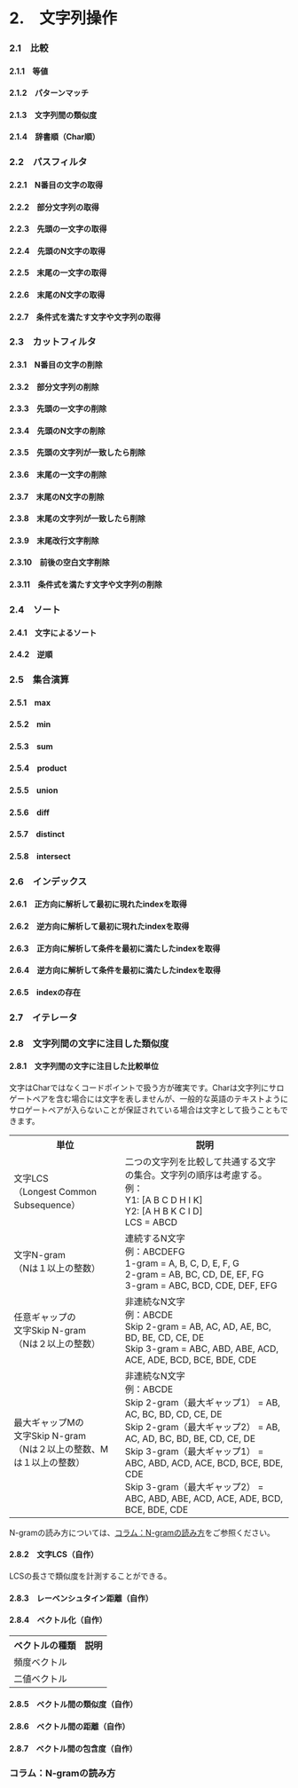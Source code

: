 # 2.　文字列操作
<h3>2.1　比較</h3>
<h4>2.1.1　等値</h4>
<h4>2.1.2　パターンマッチ</h4>
<h4>2.1.3　文字列間の類似度</h4>
<h4>2.1.4　辞書順（Char順）</h4>
<h3>2.2　パスフィルタ</h3>
<h4>2.2.1　N番目の文字の取得</h4>
<h4>2.2.2　部分文字列の取得</h4>
<h4>2.2.3　先頭の一文字の取得</h4>
<h4>2.2.4　先頭のN文字の取得</h4>
<h4>2.2.5　末尾の一文字の取得</h4>
<h4>2.2.6　末尾のN文字の取得</h4>
<h4>2.2.7　条件式を満たす文字や文字列の取得</h4>
<h3>2.3　カットフィルタ</h3>
<h4>2.3.1　N番目の文字の削除</h4>
<h4>2.3.2　部分文字列の削除</h4>
<h4>2.3.3　先頭の一文字の削除</h4>
<h4>2.3.4　先頭のN文字の削除</h4>
<h4>2.3.5　先頭の文字列が一致したら削除</h4>
<h4>2.3.6　末尾の一文字の削除</h4>
<h4>2.3.7　末尾のN文字の削除</h4>
<h4>2.3.8　末尾の文字列が一致したら削除</h4>
<h4>2.3.9　末尾改行文字削除</h4>
<h4>2.3.10　前後の空白文字削除</h4>
<h4>2.3.11　条件式を満たす文字や文字列の削除</h4>
<h3>2.4　ソート</h3>
<h4>2.4.1　文字によるソート</h4>
<h4>2.4.2　逆順</h4>
<h3>2.5　集合演算</h3>
<h4>2.5.1　max</h4>
<h4>2.5.2　min</h4>
<h4>2.5.3　sum</h4>
<h4>2.5.4　product</h4>
<h4>2.5.5　union</h4>
<h4>2.5.6　diff</h4>
<h4>2.5.7　distinct</h4>
<h4>2.5.8　intersect</h4>
<h3>2.6　インデックス</h3>
<h4>2.6.1　正方向に解析して最初に現れたindexを取得</h4>
<h4>2.6.2　逆方向に解析して最初に現れたindexを取得</h4>
<h4>2.6.3　正方向に解析して条件を最初に満たしたindexを取得</h4>
<h4>2.6.4　逆方向に解析して条件を最初に満たしたindexを取得</h4>
<h4>2.6.5　indexの存在</h4>
<h3>2.7　イテレータ</h3>

<h3>2.8　文字列間の文字に注目した類似度</h3>
<h4>2.8.1　文字列間の文字に注目した比較単位</h4>
文字はCharではなくコードポイントで扱う方が確実です。Charは文字列にサロゲートペアを含む場合には文字を表しませんが、一般的な英語のテキストようにサロゲートペアが入らないことが保証されている場合は文字として扱うこともできます。
<table>
<tr><th>単位</th><th>説明</th></tr>
<tr>
 <td>文字LCS<br>（Longest Common Subsequence）</td>
 <td>二つの文字列を比較して共通する文字の集合。文字列の順序は考慮する。
 <br>例：
 <br>Y1: [A B C D H I K]
 <br>Y2: [A H B K C I D]
 <br>LCS = ABCD
 </td>
</tr>
<tr>
 <td>文字N-gram<br>（Nは１以上の整数）</td>
 <td>連続するN文字
 <br>例：ABCDEFG
 <br>1-gram = A, B, C, D, E, F, G
 <br>2-gram = AB, BC, CD, DE, EF, FG
 <br>3-gram = ABC, BCD, CDE, DEF, EFG
 </td>
</tr>
<tr>
 <td>任意ギャップの<br>文字Skip N-gram<br>（Nは２以上の整数）</td>
 <td>非連続なN文字
 <br>例：ABCDE
 <br>Skip 2-gram = AB, AC, AD, AE, BC, BD, BE, CD, CE, DE
 <br>Skip 3-gram = ABC, ABD, ABE, ACD, ACE, ADE, BCD, BCE, BDE, CDE
 </td>
</tr>
<tr>
 <td>最大ギャップMの<br>文字Skip N-gram<br>（Nは２以上の整数、Mは１以上の整数）</td>
 <td>非連続なN文字
 <br>例：ABCDE
 <br>Skip 2-gram（最大ギャップ1） = AB, AC, BC, BD, CD, CE, DE
 <br>Skip 2-gram（最大ギャップ2） = AB, AC, AD, BC, BD, BE, CD, CE, DE
 <br>Skip 3-gram（最大ギャップ1） = ABC, ABD, ACD, ACE, BCD, BCE, BDE, CDE
 <br>Skip 3-gram（最大ギャップ2） = ABC, ABD, ABE, ACD, ACE, ADE, BCD, BCE, BDE, CDE
 </td>
</tr>
</table>
N-gramの読み方については、<a href="#コラムn-gramの読み方">コラム：N-gramの読み方</a>をご参照ください。
<h4>2.8.2　文字LCS（自作）</h4>
LCSの長さで類似度を計測することができる。
<h4>2.8.3　レーベンシュタイン距離（自作）</h4>
<h4>2.8.4　ベクトル化（自作）</h4>
<table>
<tr><th>ベクトルの種類</th><th>説明</th></tr>
<tr><td>頻度ベクトル</td><td></td></tr>
<tr><td>二値ベクトル</td><td></td></tr>
</table>
<h4>2.8.5　ベクトル間の類似度（自作）</h4>
<h4>2.8.6　ベクトル間の距離（自作）</h4>
<h4>2.8.7　ベクトル間の包含度（自作）</h4>
<h3>コラム：N-gramの読み方</h3>
